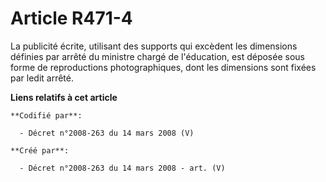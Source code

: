 # Article R471-4

La publicité écrite, utilisant des supports qui excèdent les dimensions définies par arrêté du ministre chargé de
l'éducation, est déposée sous forme de reproductions photographiques, dont les dimensions sont fixées par ledit arrêté.

**Liens relatifs à cet article**

	**Codifié par**:

	  - Décret n°2008-263 du 14 mars 2008 (V)

	**Créé par**:

	  - Décret n°2008-263 du 14 mars 2008 - art. (V)
